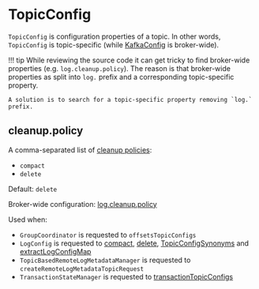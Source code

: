 # TopicConfig

`TopicConfig` is configuration properties of a topic. In other words, `TopicConfig` is topic-specific (while [KafkaConfig](KafkaConfig.md) is broker-wide).

!!! tip
    While reviewing the source code it can get tricky to find broker-wide properties (e.g. `log.cleanup.policy`). The reason is that broker-wide properties as split into `log.` prefix and a corresponding topic-specific property.

    A solution is to search for a topic-specific property removing `log.` prefix.

## <span id="CLEANUP_POLICY_CONFIG"><span id="cleanup.policy"> cleanup.policy

A comma-separated list of [cleanup policies](log-cleanup/index.md):

* `compact`
* `delete`

Default: `delete`

Broker-wide configuration: [log.cleanup.policy](KafkaConfig.md#LogCleanupPolicyProp)

Used when:

* `GroupCoordinator` is requested to `offsetsTopicConfigs`
* `LogConfig` is requested to [compact](log/LogConfig.md#compact), [delete](log/LogConfig.md#delete), [TopicConfigSynonyms](log/LogConfig.md#TopicConfigSynonyms) and [extractLogConfigMap](log/LogConfig.md#extractLogConfigMap)
* `TopicBasedRemoteLogMetadataManager` is requested to `createRemoteLogMetadataTopicRequest`
* `TransactionStateManager` is requested to [transactionTopicConfigs](transactions/TransactionStateManager.md#transactionTopicConfigs)
